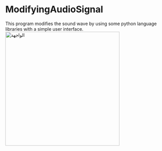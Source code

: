 # ModifyingAudioSignal
This program modifies the sound wave by using some python language libraries with a simple user interface.
<img width="356" alt="الواجهة" src="https://user-images.githubusercontent.com/87886756/210510372-560f6f50-7d3b-4e5e-b97c-f7ffd665a0fa.png">
